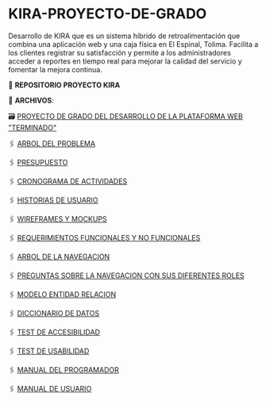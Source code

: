 # KIRA-PROYECTO-DE-GRADO
Desarrollo de KIRA que es un sistema híbrido de retroalimentación que combina una aplicación web y una caja física en El Espinal, Tolima. Facilita a los clientes registrar su satisfacción y permite a los administradores acceder a reportes en tiempo real para mejorar la calidad del servicio y fomentar la mejora continua.

:file_folder: **REPOSITORIO PROYECTO KIRA**

:paperclip: **ARCHIVOS**:

🗃️ [PROYECTO DE GRADO DEL DESARROLLO DE LA PLATAFORMA WEB "TERMINADO"]()

🖇️ [ARBOL DEL PROBLEMA](https://github.com/CamiloDax/KIRA-PROYECTO-DE-GRADO/blob/main/ARBOL%20DEL%20PROBLEMA.pdf)

🖇️ [PRESUPUESTO]()

🖇️ [CRONOGRAMA DE ACTIVIDADES](https://github.com/CamiloDax/KIRA-PROYECTO-DE-GRADO/blob/main/CRONOGRAMA%20DE%20ACTIVIDADES.pdf)

🖇️ [HISTORIAS DE USUARIO](HISTORIAS_DE_USUARIO_PGRCA.pdf)

🖇️ [WIREFRAMES Y MOCKUPS](WIREFRAMES_Y_MOCUKUPS_PGRCA.pdf)

🖇️ [REQUERIMIENTOS FUNCIONALES Y NO FUNCIONALES](REQUERIMIENTOS_FUNCIONALES_Y_NO_FUNCIONALES_PGRCA.pdf)

🖇️ [ARBOL DE LA NAVEGACION](ARBOL_DE_LA_NAVEGACION_PGRCA.pdf)

🖇️ [PREGUNTAS SOBRE LA NAVEGACION CON SUS DIFERENTES ROLES](PREGUNTAS_DE_LA_NAVEGACION_ROLES_PGRCA.pdf)

🖇️ [MODELO ENTIDAD RELACION](MODELO_ENTIDAD_RELACION_PGRCA.pdf)

🖇️ [DICCIONARIO DE DATOS](DICCIONARIO_DE_DATOS_PGRCA.pdf)

🖇️ [TEST DE ACCESIBILIDAD](TEST_DE_ACCESIBILIDAD_PGRCA.xlsx)

🖇️ [TEST DE USABILIDAD](TEST_DE_USABILIDAD_PGRCA.xlsx)

🖇️ [MANUAL DEL PROGRAMADOR](MANUAL_DEL_PROGRAMADOR_PGRCA.pdf)

🖇️ [MANUAL DE USUARIO](MANUAL_DE_USUARIO_PGRCA.pdf)
